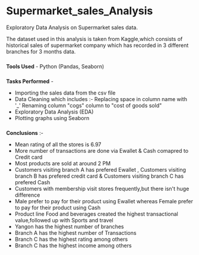 # Supermarket_sales_Analysis

Exploratory Data Analysis on Supermarket sales data.

The dataset used in this analysis is taken from Kaggle,which consists of historical sales of supermarket company which has recorded in 3 different branches for 3 months data.


###
<b>Tools Used</b> - Python (Pandas, Seaborn)

###

<b>Tasks Performed</b> -  

- Importing the sales data from the csv file
- Data Cleaning which includes :-
    Replacing space in column name with '_'
    Renaming column "cogs" column to "cost of goods sold"
- Exploratory Data Analysis (EDA)
- Plotting graphs using Seaborn

###
<b>Conclusions</b> :-

- Mean rating of all the stores is 6.97
- More number of transactions are done via Ewallet & Cash comapred to Credit card
- Most products are sold at around 2 PM
- Customers visiting branch A has prefered Ewallet , Customers visiting branch B has prefered credit card & Customers visiting branch C has prefered Cash
- Customers with membership visit stores frequently,but there isn't huge difference
- Male prefer to pay for their product using Ewallet whereas Female prefer to pay for their product using Cash
- Product line Food and beverages created the highest transactional value,followed up with Sports and travel
- Yangon has the highest number of branches
- Branch A has the highest number of Transactions
- Branch C has the highest rating among others
- Branch C has the highest income among others
